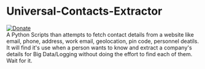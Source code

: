 # Universal-Contacts-Extractor
[![Donate](https://img.shields.io/badge/Donate-PayPal-green.svg)](https://www.paypal.me/grv97)<br>
A Python Scripts than attempts to fetch contact details from a website like email, phone, address, work email, geolocation, pin code, personnel deatils. It will find it's use when a person wants to know and extract a company's details for Big Data/Logging without doing the effort to find each of them. Wait for it.
